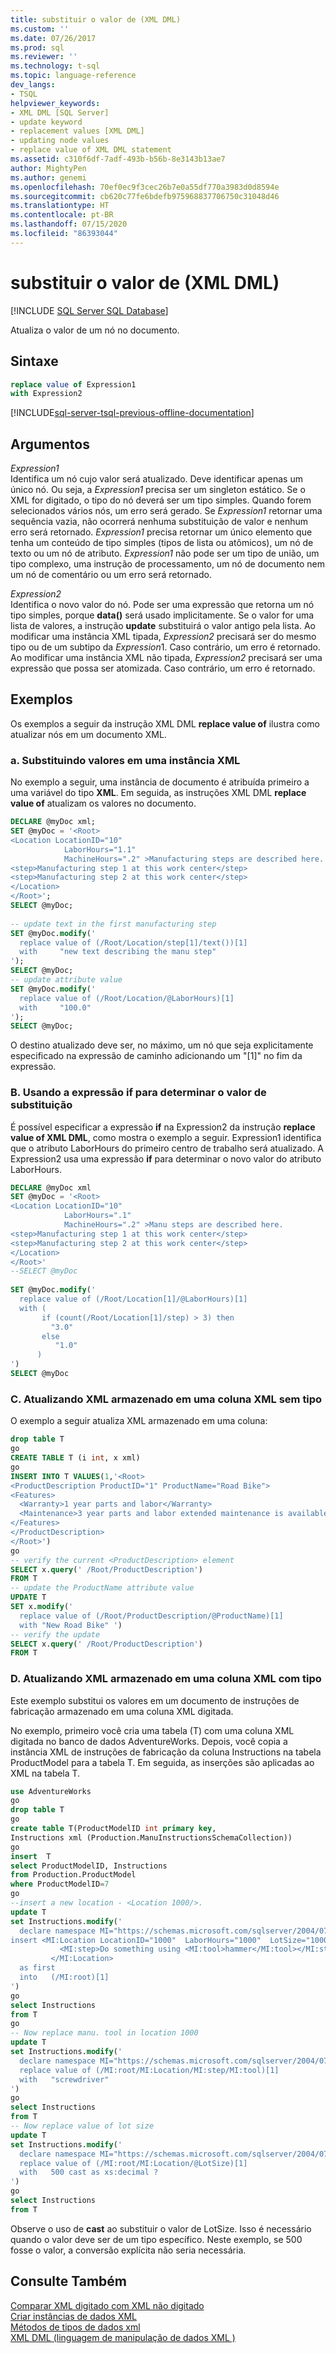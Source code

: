 ```yaml
---
title: substituir o valor de (XML DML)
ms.custom: ''
ms.date: 07/26/2017
ms.prod: sql
ms.reviewer: ''
ms.technology: t-sql
ms.topic: language-reference
dev_langs:
- TSQL
helpviewer_keywords:
- XML DML [SQL Server]
- update keyword
- replacement values [XML DML]
- updating node values
- replace value of XML DML statement
ms.assetid: c310f6df-7adf-493b-b56b-8e3143b13ae7
author: MightyPen
ms.author: genemi
ms.openlocfilehash: 70ef0ec9f3cec26b7e0a55df770a3983d0d8594e
ms.sourcegitcommit: cb620c77fe6bdefb975968837706750c31048d46
ms.translationtype: HT
ms.contentlocale: pt-BR
ms.lasthandoff: 07/15/2020
ms.locfileid: "86393044"
---
```

# <a name="replace-value-of-xml-dml"></a>substituir o valor de (XML DML)
[!INCLUDE [SQL Server SQL Database](../../includes/applies-to-version/sql-asdb.md)]

Atualiza o valor de um nó no documento.  
  
## <a name="syntax"></a>Sintaxe  
  
```sql
replace value of Expression1   
with Expression2  
```  
  
[!INCLUDE[sql-server-tsql-previous-offline-documentation](../../includes/sql-server-tsql-previous-offline-documentation.md)]

## <a name="arguments"></a>Argumentos
*Expression1*  
Identifica um nó cujo valor será atualizado. Deve identificar apenas um único nó. Ou seja, a *Expression1* precisa ser um singleton estático. Se o XML for digitado, o tipo do nó deverá ser um tipo simples. Quando forem selecionados vários nós, um erro será gerado. Se *Expression1* retornar uma sequência vazia, não ocorrerá nenhuma substituição de valor e nenhum erro será retornado. *Expression1* precisa retornar um único elemento que tenha um conteúdo de tipo simples (tipos de lista ou atômicos), um nó de texto ou um nó de atributo. *Expression1* não pode ser um tipo de união, um tipo complexo, uma instrução de processamento, um nó de documento nem um nó de comentário ou um erro será retornado.  
  
*Expression2*  
Identifica o novo valor do nó. Pode ser uma expressão que retorna um nó tipo simples, porque **data()** será usado implicitamente. Se o valor for uma lista de valores, a instrução **update** substituirá o valor antigo pela lista. Ao modificar uma instância XML tipada, *Expression2* precisará ser do mesmo tipo ou de um subtipo da *Expression*1. Caso contrário, um erro é retornado. Ao modificar uma instância XML não tipada, *Expression2* precisará ser uma expressão que possa ser atomizada. Caso contrário, um erro é retornado.  
  
## <a name="examples"></a>Exemplos  
Os exemplos a seguir da instrução XML DML **replace value of** ilustra como atualizar nós em um documento XML.  
  
### <a name="a-replacing-values-in-an-xml-instance"></a>a. Substituindo valores em uma instância XML  
No exemplo a seguir, uma instância de documento é atribuída primeiro a uma variável do tipo **XML**. Em seguida, as instruções XML DML **replace value of** atualizam os valores no documento.  
  
```sql
DECLARE @myDoc xml;  
SET @myDoc = '<Root>  
<Location LocationID="10"   
            LaborHours="1.1"  
            MachineHours=".2" >Manufacturing steps are described here.  
<step>Manufacturing step 1 at this work center</step>  
<step>Manufacturing step 2 at this work center</step>  
</Location>  
</Root>';  
SELECT @myDoc;  
  
-- update text in the first manufacturing step  
SET @myDoc.modify('  
  replace value of (/Root/Location/step[1]/text())[1]  
  with     "new text describing the manu step"  
');  
SELECT @myDoc;  
-- update attribute value  
SET @myDoc.modify('  
  replace value of (/Root/Location/@LaborHours)[1]  
  with     "100.0"  
');  
SELECT @myDoc;  
```  
  
O destino atualizado deve ser, no máximo, um nó que seja explicitamente especificado na expressão de caminho adicionando um "[1]" no fim da expressão.  
  
### <a name="b-using-the-if-expression-to-determine-replacement-value"></a>B. Usando a expressão if para determinar o valor de substituição  
É possível especificar a expressão **if** na Expression2 da instrução **replace value of XML DML**, como mostra o exemplo a seguir. Expression1 identifica que o atributo LaborHours do primeiro centro de trabalho será atualizado. A Expression2 usa uma expressão **if** para determinar o novo valor do atributo LaborHours.  
  
```sql
DECLARE @myDoc xml  
SET @myDoc = '<Root>  
<Location LocationID="10"   
            LaborHours=".1"  
            MachineHours=".2" >Manu steps are described here.  
<step>Manufacturing step 1 at this work center</step>  
<step>Manufacturing step 2 at this work center</step>  
</Location>  
</Root>'  
--SELECT @myDoc  
  
SET @myDoc.modify('  
  replace value of (/Root/Location[1]/@LaborHours)[1]  
  with (  
       if (count(/Root/Location[1]/step) > 3) then  
         "3.0"  
       else  
          "1.0"  
      )  
')  
SELECT @myDoc  
```  
  
### <a name="c-updating-xml-stored-in-an-untyped-xml-column"></a>C. Atualizando XML armazenado em uma coluna XML sem tipo  
O exemplo a seguir atualiza XML armazenado em uma coluna:  
  
```sql
drop table T  
go  
CREATE TABLE T (i int, x xml)  
go  
INSERT INTO T VALUES(1,'<Root>  
<ProductDescription ProductID="1" ProductName="Road Bike">  
<Features>  
  <Warranty>1 year parts and labor</Warranty>  
  <Maintenance>3 year parts and labor extended maintenance is available</Maintenance>  
</Features>  
</ProductDescription>  
</Root>')  
go  
-- verify the current <ProductDescription> element  
SELECT x.query(' /Root/ProductDescription')  
FROM T  
-- update the ProductName attribute value  
UPDATE T  
SET x.modify('  
  replace value of (/Root/ProductDescription/@ProductName)[1]  
  with "New Road Bike" ')  
-- verify the update  
SELECT x.query(' /Root/ProductDescription')  
FROM T  
```  
  
### <a name="d-updating-xml-stored-in-a-typed-xml-column"></a>D. Atualizando XML armazenado em uma coluna XML com tipo  
Este exemplo substitui os valores em um documento de instruções de fabricação armazenado em uma coluna XML digitada.  
  
No exemplo, primeiro você cria uma tabela (T) com uma coluna XML digitada no banco de dados AdventureWorks. Depois, você copia a instância XML de instruções de fabricação da coluna Instructions na tabela ProductModel para a tabela T. Em seguida, as inserções são aplicadas ao XML na tabela T.  
  
```sql
use AdventureWorks  
go  
drop table T  
go  
create table T(ProductModelID int primary key,   
Instructions xml (Production.ManuInstructionsSchemaCollection))  
go  
insert  T   
select ProductModelID, Instructions  
from Production.ProductModel  
where ProductModelID=7  
go  
--insert a new location - <Location 1000/>.   
update T  
set Instructions.modify('  
  declare namespace MI="https://schemas.microsoft.com/sqlserver/2004/07/adventure-works/ProductModelManuInstructions";  
insert <MI:Location LocationID="1000"  LaborHours="1000"  LotSize="1000" >  
           <MI:step>Do something using <MI:tool>hammer</MI:tool></MI:step>  
         </MI:Location>  
  as first  
  into   (/MI:root)[1]  
')  
go  
select Instructions  
from T  
go  
-- Now replace manu. tool in location 1000  
update T  
set Instructions.modify('  
  declare namespace MI="https://schemas.microsoft.com/sqlserver/2004/07/adventure-works/ProductModelManuInstructions";  
  replace value of (/MI:root/MI:Location/MI:step/MI:tool)[1]   
  with   "screwdriver"  
')  
go  
select Instructions  
from T  
-- Now replace value of lot size  
update T  
set Instructions.modify('  
  declare namespace MI="https://schemas.microsoft.com/sqlserver/2004/07/adventure-works/ProductModelManuInstructions";  
  replace value of (/MI:root/MI:Location/@LotSize)[1]   
  with   500 cast as xs:decimal ?  
')  
go  
select Instructions  
from T  
```  
  
Observe o uso de **cast** ao substituir o valor de LotSize. Isso é necessário quando o valor deve ser de um tipo específico. Neste exemplo, se 500 fosse o valor, a conversão explícita não seria necessária.  
  
## <a name="see-also"></a>Consulte Também  
[Comparar XML digitado com XML não digitado](../../relational-databases/xml/compare-typed-xml-to-untyped-xml.md)   
[Criar instâncias de dados XML](../../relational-databases/xml/create-instances-of-xml-data.md)   
[Métodos de tipos de dados xml](../../t-sql/xml/xml-data-type-methods.md)   
[XML DML &#40;linguagem de manipulação de dados XML &#41;](../../t-sql/xml/xml-data-modification-language-xml-dml.md)  
  
  
